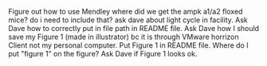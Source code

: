 Figure out how to use Mendley
where did we get the ampk a1/a2 floxed mice? do i need to include that?
ask dave about light cycle in facility.
Ask Dave how to correctly put in file path in README file. 
Ask Dave how I should save my Figure 1 (made in illustrator) bc it is through VMware horrizon Client not my personal computer.
Put Figure 1 in README file.
Where do I put "figure 1" on the figure?
Ask Dave if Figure 1 looks ok.